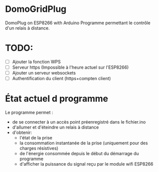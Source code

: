 # DomoGridPlug
DomoPlug on ESP8266 with Arduino
Programme permettant le contrôle d'un relais à distance.

# TODO:
- [ ] Ajouter la fonction WPS
- [ ] Serveur https (Impossible à l'heure actuel sur l'ESP8266)
- [ ] Ajouter un serveur websockets
- [ ] Authentification du client (https+compten client)

# État actuel d programme
Le programme permet :
- de se connecter à un accès point préenregistré dans le fichier.ino
- d'allumer et d'éteindre un relais à distance
- d'obtenir:
  * l'état de la prise
  * la consommation instantanée de la prise (uniquement pour des charges résistives)
  * de l'énergie consommée depuis le début du démarrage du programme
  * d'afficher la puissance du signal reçu par le module wifi ESP8266
